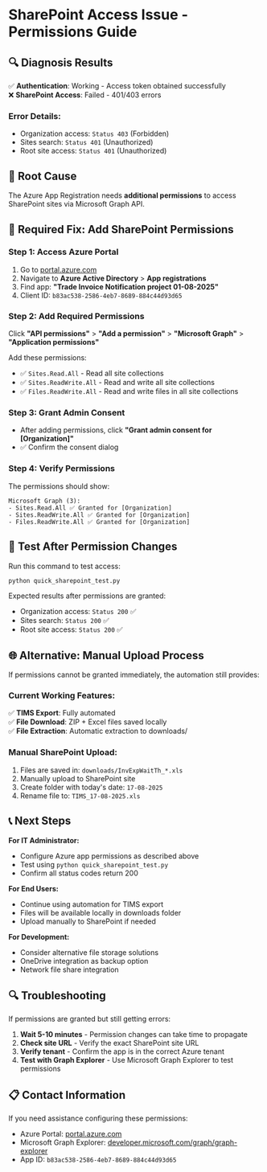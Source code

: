 # SharePoint Access Issue - Permissions Guide

## 🔍 Diagnosis Results

✅ **Authentication**: Working - Access token obtained successfully  
❌ **SharePoint Access**: Failed - 401/403 errors  

### Error Details:
- Organization access: `Status 403` (Forbidden)
- Sites search: `Status 401` (Unauthorized) 
- Root site access: `Status 401` (Unauthorized)

## 🎯 Root Cause

The Azure App Registration needs **additional permissions** to access SharePoint sites via Microsoft Graph API.

## 🔧 Required Fix: Add SharePoint Permissions

### Step 1: Access Azure Portal
1. Go to [portal.azure.com](https://portal.azure.com)
2. Navigate to **Azure Active Directory** > **App registrations**
3. Find app: **"Trade Invoice Notification project 01-08-2025"**
4. Client ID: `b83ac538-2586-4eb7-8689-884c44d93d65`

### Step 2: Add Required Permissions
Click **"API permissions"** > **"Add a permission"** > **"Microsoft Graph"** > **"Application permissions"**

Add these permissions:
- ✅ `Sites.Read.All` - Read all site collections
- ✅ `Sites.ReadWrite.All` - Read and write all site collections  
- ✅ `Files.ReadWrite.All` - Read and write files in all site collections

### Step 3: Grant Admin Consent
- After adding permissions, click **"Grant admin consent for [Organization]"**
- ✅ Confirm the consent dialog

### Step 4: Verify Permissions
The permissions should show:
```
Microsoft Graph (3):
- Sites.Read.All ✅ Granted for [Organization]
- Sites.ReadWrite.All ✅ Granted for [Organization]  
- Files.ReadWrite.All ✅ Granted for [Organization]
```

## 🧪 Test After Permission Changes

Run this command to test access:
```bash
python quick_sharepoint_test.py
```

Expected results after permissions are granted:
- Organization access: `Status 200` ✅
- Sites search: `Status 200` ✅  
- Root site access: `Status 200` ✅

## 🌐 Alternative: Manual Upload Process

If permissions cannot be granted immediately, the automation still provides:

### Current Working Features:
✅ **TIMS Export**: Fully automated  
✅ **File Download**: ZIP + Excel files saved locally  
✅ **File Extraction**: Automatic extraction to downloads/  

### Manual SharePoint Upload:
1. Files are saved in: `downloads/InvExpWaitTh_*.xls`
2. Manually upload to SharePoint site
3. Create folder with today's date: `17-08-2025`
4. Rename file to: `TIMS_17-08-2025.xls`

## 📞 Next Steps

**For IT Administrator:**
- Configure Azure app permissions as described above
- Test using `python quick_sharepoint_test.py`
- Confirm all status codes return 200

**For End Users:**
- Continue using automation for TIMS export
- Files will be available locally in downloads folder
- Upload manually to SharePoint if needed

**For Development:**
- Consider alternative file storage solutions
- OneDrive integration as backup option
- Network file share integration

## 🔍 Troubleshooting

If permissions are granted but still getting errors:

1. **Wait 5-10 minutes** - Permission changes can take time to propagate
2. **Check site URL** - Verify the exact SharePoint site URL
3. **Verify tenant** - Confirm the app is in the correct Azure tenant
4. **Test with Graph Explorer** - Use Microsoft Graph Explorer to test permissions

## 📋 Contact Information

If you need assistance configuring these permissions:
- Azure Portal: [portal.azure.com](https://portal.azure.com)
- Microsoft Graph Explorer: [developer.microsoft.com/graph/graph-explorer](https://developer.microsoft.com/graph/graph-explorer)
- App ID: `b83ac538-2586-4eb7-8689-884c44d93d65`